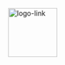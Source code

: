 <img width="100" alt="logo-link" src="https://user-images.githubusercontent.com/58465462/78646373-3d3e5700-78b9-11ea-976b-5fa8d28ea3e9.png">
